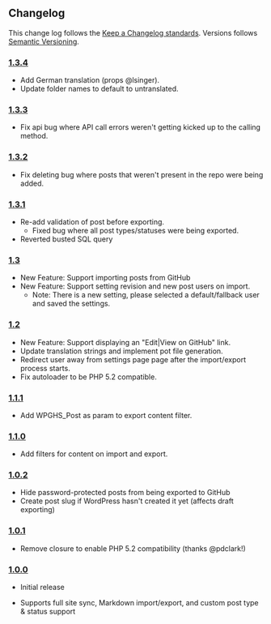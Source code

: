 ## Changelog ##

This change log follows the [Keep a Changelog standards]. Versions follows [Semantic Versioning].

### [1.3.4] ###

* Add German translation (props @lsinger).
* Update folder names to default to untranslated. 

### [1.3.3] ###

* Fix api bug where API call errors weren't getting kicked up to the calling method.

### [1.3.2] ###

* Fix deleting bug where posts that weren't present in the repo were being added.

### [1.3.1] ###

* Re-add validation of post before exporting.
    * Fixed bug where all post types/statuses were being exported.
* Reverted busted SQL query

### [1.3] ###

* New Feature: Support importing posts from GitHub
* New Feature: Support setting revision and new post users on import.
    * Note: There is a new setting, please selected a default/fallback user and saved the settings.

### [1.2] ###

* New Feature: Support displaying an "Edit|View on GitHub" link.
* Update translation strings and implement pot file generation.
* Redirect user away from settings page page after the import/export process starts.
* Fix autoloader to be PHP 5.2 compatible.

### [1.1.1] ###

* Add WPGHS_Post as param to export content filter.

### [1.1.0] ###

* Add filters for content on import and export.

### [1.0.2] ###

* Hide password-protected posts from being exported to GitHub
* Create post slug if WordPress hasn't created it yet (affects draft exporting)

### [1.0.1] ###

* Remove closure to enable PHP 5.2 compatibility (thanks @pdclark!)

### [1.0.0] ###

* Initial release
* Supports full site sync, Markdown import/export, and custom post type & status support

  [Keep a Changelog standards]: http://keepachangelog.com/
  [Semantic Versioning]: http://semver.org/
  [Unreleased]: https://github.com/benbalter/wordpress-github-sync
  [1.3.4]: https://github.com/benbalter/wordpress-github-sync/releases/tag/1.3.4
  [1.3.3]: https://github.com/benbalter/wordpress-github-sync/releases/tag/1.3.3
  [1.3.2]: https://github.com/benbalter/wordpress-github-sync/releases/tag/1.3.2
  [1.3.1]: https://github.com/benbalter/wordpress-github-sync/releases/tag/1.3.1
  [1.3]: https://github.com/benbalter/wordpress-github-sync/releases/tag/1.3
  [1.2]: https://github.com/benbalter/wordpress-github-sync/releases/tag/1.2
  [1.1.1]: https://github.com/benbalter/wordpress-github-sync/releases/tag/1.1.1
  [1.1.0]: https://github.com/benbalter/wordpress-github-sync/releases/tag/1.1.0
  [1.0.2]: https://github.com/benbalter/wordpress-github-sync/releases/tag/1.0.2
  [1.0.1]: https://github.com/benbalter/wordpress-github-sync/releases/tag/1.0.1
  [1.0.0]: https://github.com/benbalter/wordpress-github-sync/releases/tag/1.0.0
